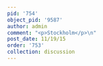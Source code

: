 ```yaml
---
pid: '754'
object_pid: '9587'
author: admin
comment: "<p>Stockholm</p>\n"
post_date: 11/19/15
order: '753'
collection: discussion
---
```

